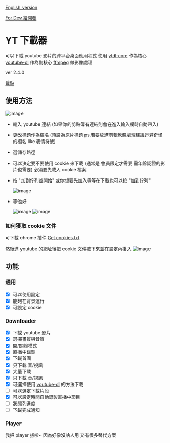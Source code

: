 [English version](/README_en.md)

[For Dev 給開發](/README_dev.md)

# YT 下載器

可以下載 youtube 影片的跨平台桌面應用程式
使用 [ytdl-core]('https://github.com/fent/node-ytdl-core') 作為核心 [youtube-dl]('https://github.com/ytdl-org/youtube-dl') 作為副核心 [ffmpeg]('https://www.ffmpeg.org/') 做影像處理

ver 2.4.0

[載點](https://github.com/7Red4/ytDownloader/releases)

## 使用方法

![image](https://user-images.githubusercontent.com/40208491/135762957-3d458ea7-9fbe-4844-a01f-402c1a339b28.png)

- 輸入 youtube 連結 (如果你的剪貼簿有連結則會在進入輸入欄時自動帶入)
- 更改標題作為檔名 (預設為原片標題 ps.若要放進剪輯軟體處理建議迴避奇怪的檔名 like 表情符號)
- 選儲存路徑
- 可以決定要不要使用 cookie 來下載 (通常是 會員限定才需要 需年齡認證的影片也需要)
  必須要先載入 cookie 檔案
- 按 "加到佇列並開始" 或你想要先加入等等在下載也可以按 "加到佇列"

  ![image](https://user-images.githubusercontent.com/40208491/135763292-341124ea-bac8-41cc-bc07-74288dbed72d.png)

- 等他好

  ![image](https://user-images.githubusercontent.com/40208491/135763312-666ca46b-172f-48f5-ac33-b25367959d1f.png)
  ![image](https://user-images.githubusercontent.com/40208491/135763533-25b37179-fa5f-4725-813a-68a3f5109a16.png)

### 如何獲取 cookie 文件

可下載 chrome 插件 [Get cookies.txt](https://chrome.google.com/webstore/detail/get-cookiestxt/bgaddhkoddajcdgocldbbfleckgcbcid)

然後進 youtube 的網址後把 cookie 文件載下來並在設定內掛入
![image](https://user-images.githubusercontent.com/40208491/135763245-013e46c4-cbd8-44d8-b834-3180a82e57ac.png)

## 功能

### 通用

- [x] 可以使用設定
- [x] 能夠在背景運行
- [x] 可設定 cookie

### Downloader

- [x] 下載 youtube 影片
- [x] 選擇畫質與音質
- [x] 開/關燈模式
- [x] 直播中錄製
- [x] 下載首圖
- [x] 只下載 音/視訊
- [x] 大量下載
- [x] 只下載 音/視訊
- [x] 可選擇使用 [youtube-dl](https://github.com/ytdl-org/youtube-dl) 的方法下載
- [ ] 可以選定下載片段
- [x] 可以設定時間自動錄製直播中節目
- [ ] 狀態列進度
- [ ] 下載完成通知

### Player

我把 player 拔啦~ 因為好像沒啥人用 又有很多替代方案
